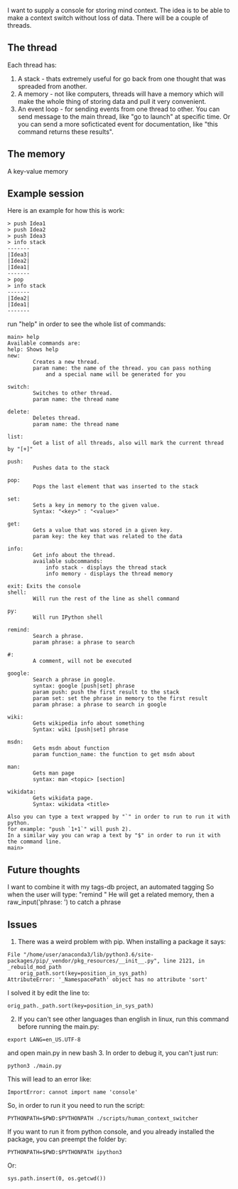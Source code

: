 I want to supply a console for storing mind context.
The idea is to be able to make a context switch without loss of data.
There will be a couple of threads.

The thread
-------------

Each thread has:
1. A stack - thats extremely useful for go back from one thought that was spreaded from another.
2. A memory - not like computers, threads will have a memory which will make the whole thing of storing data and pull it very convenient.
3. An event loop - for sending events from one thread to other. You can send message to the main thread, like "go to launch" at specific time.
    Or you can send a more soficticated event for documentation, like "this command returns these results".

The memory
------------
A key-value memory

Example session
----------------
Here is an example for how this is work:
```
> push Idea1
> push Idea2
> push Idea3
> info stack
-------
|Idea3|
|Idea2|
|Idea1|
-------
> pop
> info stack
-------
|Idea2|
|Idea1|
-------
```

run "help" in order to see the whole list of commands:
```
main> help
Available commands are:
help: Shows help
new:
        Creates a new thread.
        param name: the name of the thread. you can pass nothing
            and a special name will be generated for you

switch:
        Switches to other thread.
        param name: the thread name

delete:
        Deletes thread.
        param name: the thread name

list:
        Get a list of all threads, also will mark the current thread by "[+]"

push:
        Pushes data to the stack

pop:
        Pops the last element that was inserted to the stack

set:
        Sets a key in memory to the given value.
        Syntax: "<key>" : "<value>"

get:
        Gets a value that was stored in a given key.
        param key: the key that was related to the data

info:
        Get info about the thread.
        available subcommands:
            info stack - displays the thread stack
            info memory - displays the thread memory

exit: Exits the console
shell:
        Will run the rest of the line as shell command

py:
        Will run IPython shell

remind:
        Search a phrase.
        param phrase: a phrase to search

#:
        A comment, will not be executed

google:
        Search a phrase in google.
        syntax: google [push|set] phrase
        param push: push the first result to the stack
        param set: set the phrase in memory to the first result
        param phrase: a phrase to search in google

wiki:
        Gets wikipedia info about something
        Syntax: wiki [push|set] phrase

msdn:
        Gets msdn about function
        param function_name: the function to get msdn about

man:
        Gets man page
        syntax: man <topic> [section]

wikidata:
        Gets wikidata page.
        Syntax: wikidata <title>

Also you can type a text wrapped by "`" in order to run to run it with python.
for example: "push `1+1`" will push 2).
In a similar way you can wrap a text by "$" in order to run it with the command line.
main>
```

Future thoughts
----------------
I want to combine it with my tags-db project, an automated tagging
So when the user will type: "remind <text>"
He will get a related memory, then a raw_input('phrase: ') to catch a phrase

Issues
-------
1. There was a weird problem with pip.
When installing a package it says:
```
File "/home/user/anaconda3/lib/python3.6/site-packages/pip/_vendor/pkg_resources/__init__.py", line 2121, in _rebuild_mod_path
    orig_path.sort(key=position_in_sys_path)
AttributeError: '_NamespacePath' object has no attribute 'sort'
```
I solved it by edit the line to:
```
orig_path._path.sort(key=position_in_sys_path)
```
2. If you can't see other languages than english in linux, run this command before running the main.py:
```
export LANG=en_US.UTF-8
```
and open main.py in new bash
3. In order to debug it, you can't just run:
```
python3 ./main.py
```
This will lead to an error like:
```
ImportError: cannot import name 'console'
```
So, in order to run it you need to run the script:
```
PYTHONPATH=$PWD:$PYTHONPATH ./scripts/human_context_switcher
```
If you want to run it from python console, and you already installed the package,
you can preempt the folder by:
```
PYTHONPATH=$PWD:$PYTHONPATH ipython3
```
Or:
```
sys.path.insert(0, os.getcwd())
```
